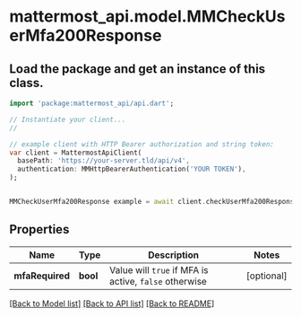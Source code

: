 # mattermost_api.model.MMCheckUserMfa200Response

## Load the package and get an instance of this class.
```dart
import 'package:mattermost_api/api.dart';

// Instantiate your client...
//

// example client with HTTP Bearer authorization and string token:
var client = MattermostApiClient(
  basePath: 'https://your-server.tld/api/v4',
  authentication: MMHttpBearerAuthentication('YOUR TOKEN'),
);


MMCheckUserMfa200Response example = await client.checkUserMfa200Response.FUNCTION_THAT_RETURNS_THIS_CLASS();

```

## Properties
Name | Type | Description | Notes
------------ | ------------- | ------------- | -------------
**mfaRequired** | **bool** | Value will `true` if MFA is active, `false` otherwise | [optional] 

[[Back to Model list]](../GENERATED_README.md#documentation-for-models) [[Back to API list]](../GENERATED_README.md#documentation-for-api-endpoints) [[Back to README]](../GENERATED_README.md)



